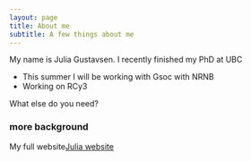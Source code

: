 ```yaml
---
layout: page
title: About me
subtitle: A few things about me
---
```


My name is Julia Gustavsen. I recently finished my PhD at UBC

- This summer I will be working with Gsoc with NRNB
- Working on RCy3

What else do you need?

### more background

My full website[Julia website](http://www.juliagustavsen.com)

